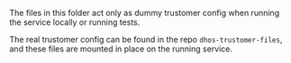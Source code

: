 The files in this folder act only as dummy trustomer config when running the service locally or running tests.

The real trustomer config can be found in the repo `dhos-trustomer-files`, and these files are mounted in place
on the running service.
